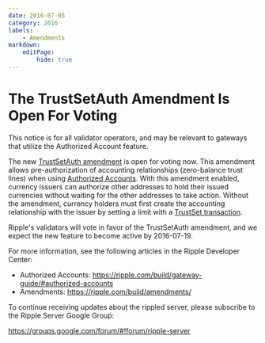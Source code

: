 ```yaml
---
date: 2016-07-05
category: 2016
labels:
    - Amendments
markdown:
    editPage:
        hide: true
---
```

# The TrustSetAuth Amendment Is Open For Voting #

This notice is for all validator operators, and may be relevant to gateways that utilize the Authorized Account feature.

The new [TrustSetAuth amendment](https://ripple.com/build/amendments/#trustsetauth) is open for voting now. This amendment allows pre-authorization of accounting relationships (zero-balance trust lines) when using [Authorized Accounts](https://ripple.com/build/gateway-guide/#authorized-accounts). With this amendment enabled, currency issuers can authorize other addresses to hold their issued currencies without waiting for the other addresses to take action. Without the amendment, currency holders must first create the accounting relationship with the issuer by setting a limit with a [TrustSet transaction](https://ripple.com/build/transactions/#trustset).

Ripple's validators will vote in favor of the TrustSetAuth amendment, and we expect the new feature to become active by 2016-07-19.

For more information, see the following articles in the Ripple Developer Center:

* Authorized Accounts: <https://ripple.com/build/gateway-guide/#authorized-accounts>
* Amendments: <https://ripple.com/build/amendments/>

To continue receiving updates about the rippled server, please subscribe to the Ripple Server Google Group:

<https://groups.google.com/forum/#!forum/ripple-server>
